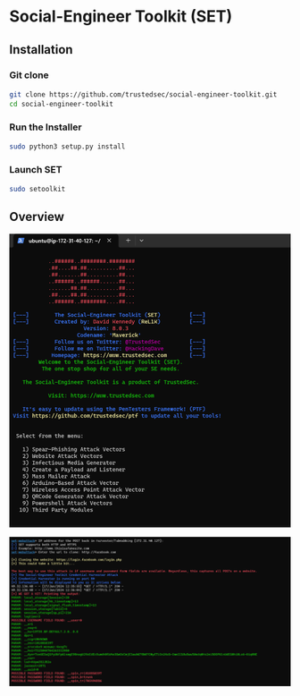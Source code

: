 # Social-Engineer Toolkit (SET)

## Installation

### Git clone

```bash
git clone https://github.com/trustedsec/social-engineer-toolkit.git
cd social-engineer-toolkit
```

### Run the Installer

```bash
sudo python3 setup.py install
```

### Launch SET

```bash
sudo setoolkit
```

## Overview

![screenshoots](/images/SET/set.png)


![screenshoots](/images/SET/logs.png)